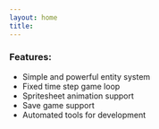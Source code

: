 ```yaml
---
layout: home
title:
---
```



### Features:

- Simple and powerful entity system
- Fixed time step game loop
- Spritesheet animation support
- Save game support
- Automated tools for development